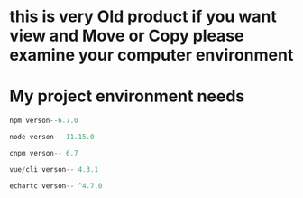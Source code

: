 # this is very Old product if you want view and Move or Copy please examine  your computer environment

# My project environment needs

``` javascript
npm verson--6.7.0

node verson-- 11.15.0

cnpm verson-- 6.7

vue/cli verson-- 4.3.1

echartc verson-- ^4.7.0
```